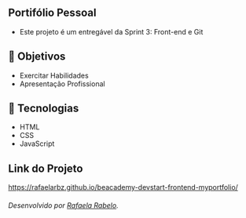 ## Portifólio Pessoal
- Este projeto é um entregável da Sprint 3: Front-end e Git

## 🎯 Objetivos 
- Exercitar Habilidades
- Apresentação Profissional

## 🚀 Tecnologias
- HTML
- CSS
- JavaScript

## Link do Projeto
https://rafaelarbz.github.io/beacademy-devstart-frontend-myportfolio/

###### Desenvolvido por [Rafaela Rabelo](https://linkedin.com/in/rafaelarsouza).
